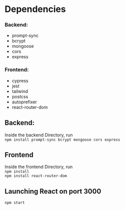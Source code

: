 # Dependencies
### Backend:
- prompt-sync
- bcrypt
- mongoose
- cors
- express

### Frontend:
- cypress
- jest
- tailwind
- postcss
- autoprefixer
- react-router-dom

## Backend:
Inside the backend Directory, run <br>
`npm install prompt-sync bcrypt mongoose cors express`

## Frontend
Inside the frontend Directory, run <br>
`npm install` <br>
`npm install react-router-dom`

## Launching React on port 3000
`npm start`








